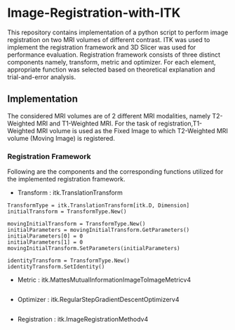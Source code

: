 # Image-Registration-with-ITK
This repository contains implementation of a python script to perform image registration on two MRI volumes of different contrast. ITK was used to implement the registration framework and 3D Slicer was used for performance evaluation. Registration framework consists of three distinct components namely, transform, metric and optimizer. For each element, appropriate function was selected based on theoretical explanation and trial-and-error analysis.

## Implementation
The considered MRI volumes are of 2 different MRI modalities, namely T2-Weighted MRI and T1-Weighted MRI. For the task of registration,T1-Weighted MRI volume is used as the Fixed Image to which T2-Weighted MRI volume (Moving Image) is registered. 

### Registration Framework
Following are the components and the corresponding functions utilized for the implemented registration framework.

- Transform : itk.TranslationTransform
```
TransformType = itk.TranslationTransform[itk.D, Dimension]
initialTransform = TransformType.New()

movingInitialTransform = TransformType.New()
initialParameters = movingInitialTransform.GetParameters()
initialParameters[0] = 0
initialParameters[1] = 0
movingInitialTransform.SetParameters(initialParameters)

identityTransform = TransformType.New()
identityTransform.SetIdentity()
```
- Metric : itk.MattesMutualInformationImageToImageMetricv4
```
```
- Optimizer : itk.RegularStepGradientDescentOptimizerv4
```
```
- Registration : itk.ImageRegistrationMethodv4
```
```